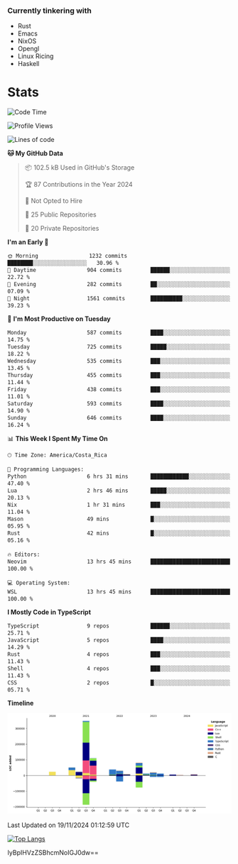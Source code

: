 ### Currently tinkering with
 - Rust
 - Emacs
 - NixOS
 - Opengl
 - Linux Ricing
 - Haskell

# Stats
<!--START_SECTION:waka-->
![Code Time](http://img.shields.io/badge/Code%20Time-951%20hrs%201%20min-blue)

![Profile Views](http://img.shields.io/badge/Profile%20Views-0-blue)

![Lines of code](https://img.shields.io/badge/From%20Hello%20World%20I%27ve%20Written-764.1%20thousand%20lines%20of%20code-blue)

**🐱 My GitHub Data** 

> 📦 102.5 kB Used in GitHub's Storage 
 > 
> 🏆 87 Contributions in the Year 2024
 > 
> 🚫 Not Opted to Hire
 > 
> 📜 25 Public Repositories 
 > 
> 🔑 20 Private Repositories 
 > 
**I'm an Early 🐤** 

```text
🌞 Morning                1232 commits        ████████░░░░░░░░░░░░░░░░░   30.96 % 
🌆 Daytime                904 commits         ██████░░░░░░░░░░░░░░░░░░░   22.72 % 
🌃 Evening                282 commits         ██░░░░░░░░░░░░░░░░░░░░░░░   07.09 % 
🌙 Night                  1561 commits        ██████████░░░░░░░░░░░░░░░   39.23 % 
```
📅 **I'm Most Productive on Tuesday** 

```text
Monday                   587 commits         ████░░░░░░░░░░░░░░░░░░░░░   14.75 % 
Tuesday                  725 commits         █████░░░░░░░░░░░░░░░░░░░░   18.22 % 
Wednesday                535 commits         ███░░░░░░░░░░░░░░░░░░░░░░   13.45 % 
Thursday                 455 commits         ███░░░░░░░░░░░░░░░░░░░░░░   11.44 % 
Friday                   438 commits         ███░░░░░░░░░░░░░░░░░░░░░░   11.01 % 
Saturday                 593 commits         ████░░░░░░░░░░░░░░░░░░░░░   14.90 % 
Sunday                   646 commits         ████░░░░░░░░░░░░░░░░░░░░░   16.24 % 
```


📊 **This Week I Spent My Time On** 

```text
🕑︎ Time Zone: America/Costa_Rica

💬 Programming Languages: 
Python                   6 hrs 31 mins       ████████████░░░░░░░░░░░░░   47.40 % 
Lua                      2 hrs 46 mins       █████░░░░░░░░░░░░░░░░░░░░   20.13 % 
Nix                      1 hr 31 mins        ███░░░░░░░░░░░░░░░░░░░░░░   11.04 % 
Mason                    49 mins             █░░░░░░░░░░░░░░░░░░░░░░░░   05.95 % 
Rust                     42 mins             █░░░░░░░░░░░░░░░░░░░░░░░░   05.16 % 

🔥 Editors: 
Neovim                   13 hrs 45 mins      █████████████████████████   100.00 % 

💻 Operating System: 
WSL                      13 hrs 45 mins      █████████████████████████   100.00 % 
```

**I Mostly Code in TypeScript** 

```text
TypeScript               9 repos             ██████░░░░░░░░░░░░░░░░░░░   25.71 % 
JavaScript               5 repos             ████░░░░░░░░░░░░░░░░░░░░░   14.29 % 
Rust                     4 repos             ███░░░░░░░░░░░░░░░░░░░░░░   11.43 % 
Shell                    4 repos             ███░░░░░░░░░░░░░░░░░░░░░░   11.43 % 
CSS                      2 repos             █░░░░░░░░░░░░░░░░░░░░░░░░   05.71 % 
```



**Timeline**

![Lines of Code chart](https://raw.githubusercontent.com/PandeCode/PandeCode/main/assets/bar_graph.png)


 Last Updated on 19/11/2024 01:12:59 UTC
<!--END_SECTION:waka-->
<!-- 
[![PandeCode's GitHub stats](https://github-readme-stats.vercel.app/api?username=PandeCode&theme=dracula&hide_border=true&show_icons=true)](https://github.com/anuraghazra/github-readme-stats)
-->
[![Top Langs](https://github-readme-stats.vercel.app/api/top-langs/?username=PandeCode&layout=compact&theme=dracula&hide_border=true)](https://github.com/anuraghazra/github-readme-stats)

IyBpIHVzZSBhcmNoIGJ0dw==

